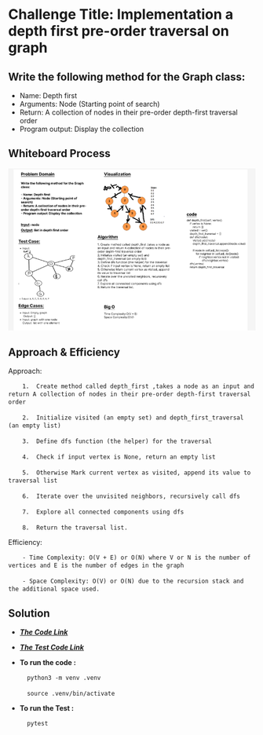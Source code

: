 # Challenge Title: Implementation a depth first pre-order traversal on graph
## Write the following method for the Graph class:

- Name: Depth first
- Arguments: Node (Starting point of search)
- Return: A collection of nodes in their pre-order depth-first traversal order
- Program output: Display the collection



## Whiteboard Process
![Whiteboard-CC38](./wh-b-CC38.PNG)

## Approach & Efficiency

Approach:

        1.	Create method called depth_first ,takes a node as an input and return A collection of nodes in their pre-order depth-first traversal order

        2.	Initialize visited (an empty set) and depth_first_traversal (an empty list)

        3.	Define dfs function (the helper) for the traversal

        4.	Check if input vertex is None, return an empty list

        5.	Otherwise Mark current vertex as visited, append its value to traversal list

        6.	Iterate over the unvisited neighbors, recursively call dfs

        7.	Explore all connected components using dfs

        8.	Return the traversal list.


Efficiency:

        - Time Complexity: O(V + E) or O(N) where V or N is the number of vertices and E is the number of edges in the graph

        - Space Complexity: O(V) or O(N) due to the recursion stack and the additional space used.



## Solution
- **_[The Code Link](./graph/graph.py)_**

- **_[The Test Code Link](./tests/test_graph.py)_**

- **To run the code :**

        python3 -m venv .venv

        source .venv/bin/activate
    
- **To run the Test :**

        pytest

